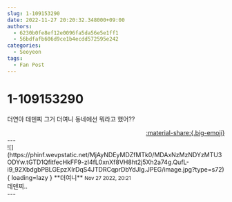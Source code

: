 ```yaml
---
slug: 1-109153290
date: 2022-11-27 20:20:32.348000+09:00
authors:
  - 6230b0fe8ef12e0096fa5da56e5e1ff1
  - 56bdfafb606d9ce1b4ecdd572595e242
categories:
  - Seoyeon
tags:
  - Fan Post
---
```


# 1-109153290

<div class="post-container" markdown="1">
<div class="content-container md-sidebar__scrollwrap" markdown="1">

더연아 데덴찌 그거 더여니 동네에선 뭐라고 했어??

</div>
</div>

<div style="text-align: right;" markdown="1">
<a href="https://weverse.io/fromis9/fanpost/1-109153290" style="text-align: right;">:material-share:{.big-emoji}</a>
</div>
---

<div class="comments-container md-sidebar__scrollwrap" markdown="1">
<div class="comment" markdown="1">
<div class='id-container' markdown="1">
![](https://phinf.wevpstatic.net/MjAyNDEyMDZfMTk0/MDAxNzMzNDYzMTU3ODYw.tGTD1QfitfecHkFF9-zI4fL0xnXf8VH8ht2j5Xh2a74g.QufL-i9_92XbdgbPBLGEpzXIrDqS4JTDRCqprDbYdJIg.JPEG/image.jpg?type=s72){ loading=lazy }
**<span class="artist">더여니</span>** <small>Nov 27 2022, 20:21</small><br>
</div>
<div class='comment-body' markdown="1">
데덴찌..
</div>
</div>
</div>
---
